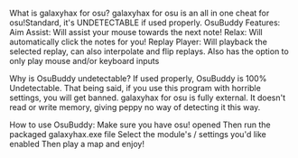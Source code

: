 What is galaxyhax for osu?
galaxyhax for osu is an all in one cheat for osu!Standard, it's UNDETECTABLE if used properly.
OsuBuddy Features:
Aim Assist: Will assist your mouse towards the next note!
Relax: Will automatically click the notes for you!
Replay Player: Will playback the selected replay, can also interpolate and flip replays. Also has the option to only play mouse and/or keyboard inputs


Why is OsuBuddy undetectable?
If used properly, OsuBuddy is 100% Undetectable.
That being said, if you use this program with horrible settings, you will get banned.
galaxyhax for osu is fully external. It doesn't read or write memory, giving peppy no way of detecting it this way.

How to use OsuBuddy:
Make sure you have osu! opened
Then run the packaged galaxyhax.exe file
Select the module's / settings you'd like enabled
Then play a map and enjoy!